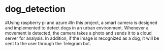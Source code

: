 # dog_detection
#Using raspberry pi and azure
#In this project, a smart camera is designed and implemented to detect dogs in an urban environment. Whenever a movement is detected, the camera takes a photo and sends it to a cloud server for analysis. In addition, if the image is recognized as a dog, it will be sent to the user through the Telegram bot.

